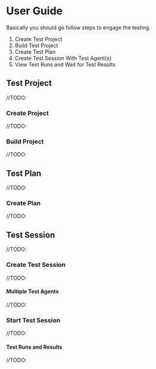 # User Guide
Basically you should go follow steps to engage the testing.

1. Create Test Project
2. Build Test Project
3. Create Test Plan
4. Create Test Session With Test Agent(s)
5. View Test Runs and Wait for Test Results

## Test Project
//TODO: 
### Create Project
//TODO:
### Build Project
//TODO:

## Test Plan
//TODO:
### Create Plan
//TODO:

## Test Session
//TODO:
### Create Test Session
//TODO:
#### Multiple Test Agents
//TODO:
### Start Test Session
//TODO:
#### Test Runs and Results
//TODO: